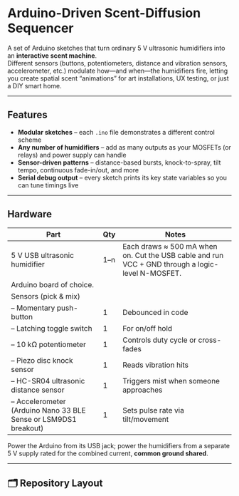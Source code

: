 # Arduino-Driven Scent-Diffusion Sequencer

A set of Arduino sketches that turn ordinary 5 V ultrasonic humidifiers into an **interactive scent machine**.  
Different sensors (buttons, potentiometers, distance and vibration sensors, accelerometer, etc.) modulate how—and when—the humidifiers fire, letting you create spatial scent “animations” for art installations, UX testing, or just a DIY smart home.

---

## Features

* **Modular sketches** – each `.ino` file demonstrates a different control scheme  
* **Any number of humidifiers** – add as many outputs as your MOSFETs (or relays) and power supply can handle  
* **Sensor-driven patterns** – distance-based bursts, knock-to-spray, tilt tempo, continuous fade-in/out, and more  
* **Serial debug output** – every sketch prints its key state variables so you can tune timings live  

---

## Hardware

| Part | Qty | Notes |
|------|-----|-------|
| 5 V USB ultrasonic humidifier | 1–n | Each draws ≈ 500 mA when on. Cut the USB cable and run VCC + GND through a logic-level N-MOSFET. |
| Arduino board of choice. |
| Sensors (pick & mix) |  |  |
| – Momentary push-button | 1 | Debounced in code |
| – Latching toggle switch | 1 | For on/off hold |
| – 10 kΩ potentiometer | 1 | Controls duty cycle or cross-fades |
| – Piezo disc knock sensor | 1 | Reads vibration hits |
| – HC-SR04 ultrasonic distance sensor | 1 | Triggers mist when someone approaches |
| – Accelerometer (Arduino Nano 33 BLE Sense or LSM9DS1 breakout) | 1 | Sets pulse rate via tilt/movement |

Power the Arduino from its USB jack; power the humidifiers from a separate 5 V supply rated for the combined current, **common ground shared**.

---

## 🗂 Repository Layout

